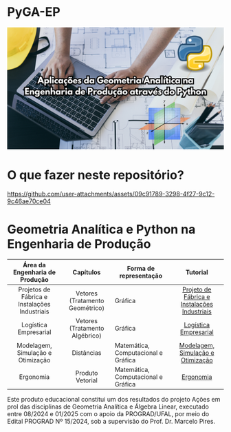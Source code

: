# PyGA-EP
![PyGA-EP.png](PyGA-EP.png)

# O que fazer neste repositório?

https://github.com/user-attachments/assets/09c91789-3298-4f27-9c12-9c46ae70ce04

# Geometria Analítica e Python na Engenharia de Produção

 <div align="center">
   
|      **Área da Engenharia de Produção**      |          **Capítulos**          | **Forma de representação**          |                                                            **Tutorial**                                                            |   
|:--------------------------------------------:|:-------------------------------:|-------------------------------------|:----------------------------------------------------------------------------------------------------------------------------------:|
| Projetos de Fábrica e Instalações Industriais | Vetores (Tratamento Geométrico) |               Gráfica               | [Projeto de Fábrica e Instalações Industriais](https://drive.google.com/file/d/1hEEjhyuLr_eFD5qRwcC0oPmhofXOSMuo/view?usp=sharing) |  
|             Logística Empresarial            |  Vetores (Tratamento Algébrico) |               Gráfica               |             [Logística Empresarial](https://drive.google.com/file/d/1Wj7p4TQrzygTt13jWKjGLvwmKD3vQyav/view?usp=sharing)            |   
|       Modelagem, Simulação e Otimização      |            Distâncias           | Matemática, Computacional e Gráfica |       [Modelagem, Simulação e Otimização](https://drive.google.com/file/d/1g-PimmF5qL-Jgi2Rm1egkvPUC-H0EAa2/view?usp=sharing)      |   
|                   Ergonomia                  |         Produto Vetorial        | Matemática, Computacional e Gráfica |                   [Ergonomia](https://drive.google.com/file/d/1kEhQND3zYKm_aMUsTgFF87j-jozEOSeS/view?usp=sharing)                                                                                                                   |   

</div>
Este produto educacional constitui um dos resultados do projeto Ações em prol das disciplinas de Geometria Analítica e Álgebra Linear, executado entre 08/2024 e 01/2025 com o apoio da PROGRAD/UFAL, por meio do Edital PROGRAD Nº 15/2024, sob a supervisão do Prof. Dr. Marcelo Pires.


